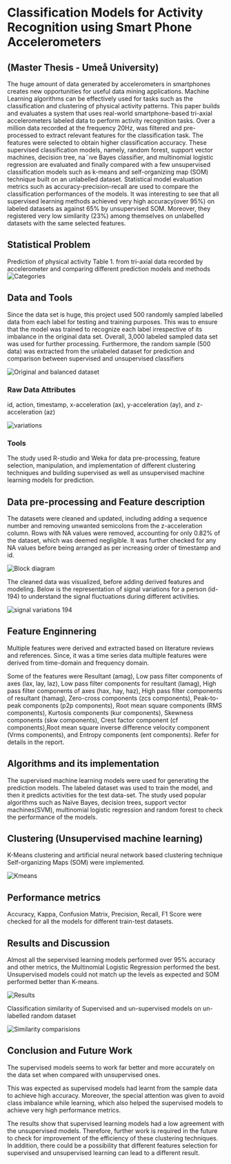
# Classification Models for Activity Recognition using Smart Phone Accelerometers 
## (Master Thesis - Umeå University)

The huge amount of data generated by accelerometers in smartphones creates new opportunities for useful data mining applications. Machine Learning algorithms can be effectively used for
tasks such as the classification and clustering of physical activity patterns. This paper builds and evaluates a system that uses real-world smartphone-based tri-axial accelerometers labeled data to
perform activity recognition tasks. Over a million data recorded at the frequency 20Hz, was filtered and pre-processed to extract relevant features for the classification task. The features were
selected to obtain higher classification accuracy. These supervised classification models, namely, random forest, support vector machines, decision tree, na¨ıve Bayes classifier, and multinomial
logistic regression are evaluated and finally compared with a few unsupervised classification models such as k-means and self-organizing map (SOM) technique built on an unlabelled dataset.
Statistical model evaluation metrics such as accuracy-precision-recall are used to compare the classification performances of the models. It was interesting to see that all supervised learning
methods achieved very high accuracy(over 95%) on labeled datasets as against 65% by unsupervised SOM. Moreover, they registered very low similarity (23%) among themselves on unlabelled
datasets with the same selected features.

## Statistical Problem
Prediction of physical activity Table 1. from tri-axial data recorded by accelerometer and comparing different prediction models and methods
![Categories](https://github.com/biswas006/Classification-Models-for-Activity-Recognition-/blob/main/Snapshot-Six%20Activities%20for%20prediction.png)

## Data and Tools
Since the data set is huge, this project used 500 randomly sampled labelled data from each label for testing and training purposes. This was to ensure that the model was trained to recognize each label irrespective of its imbalance in the original data set. Overall, 3,000 labeled sampled data set was used for further processing. Furthermore, the random sample (500 data) was extracted from the unlabeled dataset for prediction and comparison between supervised and unsupervised classifiers

![Original and balanced dataset](https://github.com/biswas006/Classification-Models/blob/main/Snapshots%20and%20Pics/Original%20and%20sampled%20balanced%20dataset.png)

### Raw Data Attributes
id, action, timestamp, x-acceleration (ax), y-acceleration (ay), and z-acceleration (az) 

![variations](https://github.com/biswas006/Classification-Models/blob/main/Snapshots%20and%20Pics/Signal%20variations.png)

### Tools 
The study used R-studio and Weka for data pre-processing, feature selection, manipulation, and implementation of different clustering techniques and building supervised as well as unsupervised machine learning models for prediction.

## Data pre-processing and Feature description
The datasets were cleaned and updated, including adding a sequence number and removing unwanted semicolons from the z-acceleration column. Rows with NA values were removed, accounting for only 0.82% of the dataset, which was deemed negligible. It was further checked for any NA values before being arranged as per increasing order of timestamp and id.

![Block diagram](https://github.com/biswas006/Classification-Models/blob/main/Snapshots%20and%20Pics/Block%20Diagram.png)

The cleaned data was visualized, before adding derived features and modeling. Below is the representation of signal variations for a person (id-194) to understand the signal fluctuations during different activities.

![signal variations 194](https://github.com/biswas006/Classification-Models/blob/main/Snapshots%20and%20Pics/Signal%20variations%20id-194.png)

## Feature Enginnering
Multiple features were derived and extracted based on literature reviews and references. Since, it was a time series data multiple features were derived from time-domain and frequency domain. 

Some of the features were Resultant (amag), Low pass filter components of axes (lax, lay, laz), Low pass filter components for resultant (lamag), High pass filter components of axes (hax, hay, haz), High pass filter components of resultant (hamag), Zero-cross components (zcs components), Peak-to-peak components (p2p components), Root mean square components (RMS components), Kurtosis components (kur components), Skewness components (skw components), Crest factor component (cf components),Root mean square inverse difference velocity component (Vrms components), and Entropy components (ent components). Refer for details in the report.

## Algorithms and its implementation
The supervised machine learning models were used for generating the prediction models. The labeled dataset was used to train the model, and then it predicts activities for the test data-set. The study used popular algorithms such as Naïve Bayes, decision trees, support vector machines(SVM), multinomial logistic regression and random forest to check the performance of the models.

## Clustering (Unsupervised machine learning)
K-Means clustering and artificial neural network based clustering technique Self-organizing Maps (SOM) were implemented.

![Kmeans](https://github.com/biswas006/Classification-Models/blob/main/Snapshots%20and%20Pics/K6.png)

##  Performance metrics
Accuracy, Kappa, Confusion Matrix, Precision, Recall, F1 Score were checked for all the models for different train-test datasets.

## Results and Discussion
Almost all the sepervised learning models performed over 95% accuracy and other metrics, the Multinomial Logistic Regression performed the best. Unsupervised models could not match up the levels as expected and SOM performed better than K-means.

![Results](https://github.com/biswas006/Classification-Models/blob/main/Snapshots%20and%20Pics/Model%20Performance.png)

Classification similarity of Supervised and un-supervised models on un-labelled random dataset 

![Similarity comparisions](https://github.com/biswas006/Classification-Models/blob/main/Snapshots%20and%20Pics/Similarity%20comparision.png)

## Conclusion and Future Work
The supervised models seems to work far better and more accurately on the data set when compared with unsupervised ones.

This was expected as supervised models had learnt from the sample data to achieve high accuracy. Moreover, the special attention was given to avoid class imbalance while learning, which also helped the supervised models to achieve very high performance metrics.

The results show that supervised learning models had a low agreement with the unsupervised models. Therefore, further work is required in the future to check for improvement of the efficiency of these clustering techniques. In addition, there could be a possibility that different features selection for supervised and unsupervised learning can lead to a different result.










